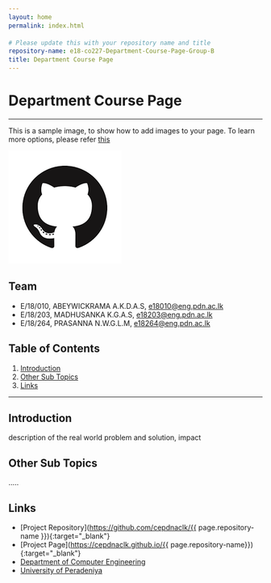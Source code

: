 ```yaml
---
layout: home
permalink: index.html

# Please update this with your repository name and title
repository-name: e18-co227-Department-Course-Page-Group-B
title: Department Course Page
---
```


[comment]: # "This is the standard layout for the project, but you can clean this and use your own template"

# Department Course Page

---

This is a sample image, to show how to add images to your page. To learn more options, please refer [this](https://projects.ce.pdn.ac.lk/docs/faq/how-to-add-an-image/)

![Sample Image](./images/sample.png)


## Team
-  E/18/010, ABEYWICKRAMA A.K.D.A.S, [e18010@eng.pdn.ac.lk](e18010@eng.pdn.ac.lk)
-  E/18/203, MADHUSANKA K.G.A.S, [e18203@eng.pdn.ac.lk](e18203@eng.pdn.ac.lk)
-  E/18/264, PRASANNA  N.W.G.L.M, [e18264@eng.pdn.ac.lk](e18264@eng.pdn.ac.lk)

## Table of Contents
1. [Introduction](#introduction)
2. [Other Sub Topics](#other-sub-topics)
3. [Links](#links)

---

## Introduction

 description of the real world problem and solution, impact

## Other Sub Topics

.....

## Links

- [Project Repository](https://github.com/cepdnaclk/{{ page.repository-name }}){:target="_blank"}
- [Project Page](https://cepdnaclk.github.io/{{ page.repository-name}}){:target="_blank"}
- [Department of Computer Engineering](http://www.ce.pdn.ac.lk/)
- [University of Peradeniya](https://eng.pdn.ac.lk/)


[//]: # (Please refer this to learn more about Markdown syntax)
[//]: # (https://github.com/adam-p/markdown-here/wiki/Markdown-Cheatsheet)
